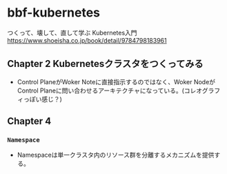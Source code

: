 # bbf-kubernetes
つくって、壊して、直して学ぶ Kubernetes入門 https://www.shoeisha.co.jp/book/detail/9784798183961

## Chapter 2 Kubernetesクラスタをつくってみる
- Control PlaneがWoker Noteに直接指示するのではなく、Woker NodeがControl Planeに問い合わせるアーキテクチャになっている。(コレオグラフィっぽい感じ？)

## Chapter 4
### `Namespace`
- Namespaceは単一クラスタ内のリソース群を分離するメカニズムを提供する。
